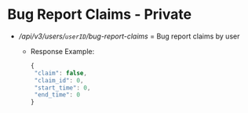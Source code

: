 # Bug Report Claims - Private

* */api/v3/users/`userID`/bug-report-claims* = Bug report claims by user
  * Response Example:

    ```js
    { 
     "claim": false, 
     "claim_id": 0,
     "start_time": 0,
     "end_time": 0
    }
    ```
